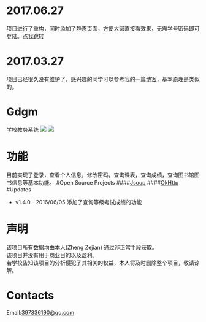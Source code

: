 # 2017.06.27
项目进行了重构，同时添加了静态页面，方便大家直接看效果，无需学号密码即可登陆。[点我跳转](https://github.com/EoniJJ/Gdgm)
# 2017.03.27
项目已经很久没有维护了，感兴趣的同学可以参考我的一篇[博客](http://www.jianshu.com/p/b7ee086e6eae)，基本原理是类似的。
# Gdgm
学校教务系统
![](https://github.com/EoniJJ/Gdgm/blob/master/gdgm1.jpg)
![](https://github.com/EoniJJ/Gdgm/blob/master/gdgm2.jpg)
# 功能
目前实现了登录，查看个人信息，修改密码，查询课表，查询成绩，查询图书馆图书信息等基本功能。
#Open Source Projects
####[Jsoup](https://github.com/jhy/jsoup)
####[OkHttp](https://github.com/square/okhttp)
#Updates
* v1.4.0 - 2016/06/05  添加了查询等级考试成绩的功能  

# 声明
该项目所有数据均由本人(Zheng Zejian) 通过非正常手段获取。<br/>
该项目并没有用于商业目的以及盈利。<br/>
若学校告知该项目的分析侵犯了其相关的权益，本人将及时删除整个项目，敬请谅解。
# Contacts
Email:397336190@qq.com
